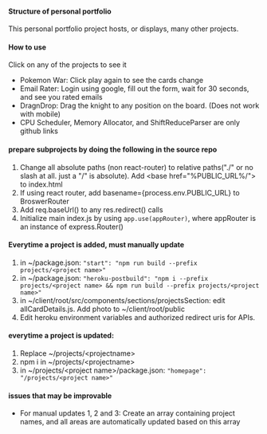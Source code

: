 #### Structure of personal portfolio

This personal portfolio project hosts, or displays, many other projects.

#### How to use

Click on any of the projects to see it
- Pokemon War: Click play again to see the cards change
- Email Rater: Login using google, fill out the form, wait for 30 seconds, and see you rated emails
- DragnDrop: Drag the knight to any position on the board. (Does not work with mobile)
- CPU Scheduler, Memory Allocator, and ShiftReduceParser are only github links

#### prepare subprojects by doing the following in the source repo

1. Change all absolute paths (non react-router) to relative paths("./" or no slash at all. just a "/" is absolute). Add \<base href="%PUBLIC_URL%/"\> to index.html
2. If using react router, add basename={process.env.PUBLIC_URL} to BroswerRouter
3. Add req.baseUrl() to any res.redirect() calls
4. Initialize main index.js by using `app.use(appRouter)`, where appRouter is an instance of express.Router()

#### Everytime a project is added, must manually update

1. in ~/package.json: `"start": "npm run build --prefix projects/<project name>"`
2. in ~/package.json: `"heroku-postbuild": "npm i --prefix projects/<project name> && npm run build --prefix projects/<project name>"`
3. in ~/client/root/src/components/sections/projectsSection: edit allCardDetails.js. Add photo to ~/client/root/public
4. Edit heroku environment variables and authorized redirect uris for APIs.

#### everytime a project is updated:

1. Replace ~/projects/\<projectname\>
2. npm i in ~/projects/\<projectname\>
3. in ~/projects/\<project name\>/package.json: `"homepage": "/projects/<project name>"`

#### issues that may be improvable

- For manual updates 1, 2 and 3: Create an array containing project names, and all areas are automatically updated based on this array
